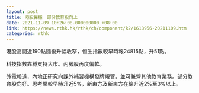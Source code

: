 ```yaml
---
layout: post
title: 港股靠穩　部份教育股向上
date: 2021-11-09 10:26:08.000000000 +08:00
link: https://news.rthk.hk/rthk/ch/component/k2/1618956-20211109.htm
categories: rthk
---
```


港股高開近190點隨後升幅收窄，恒生指數較早時報24815點，升51點。

科技指數靠穩支持大市。內房股再度偏軟。

外電報道，內地正研究向課外補習機構發牌規管，並可兼營其他教育業務。部分教育股向好。思考樂較早時升近5%，新東方及新東方在線升近2%至3%以上。
